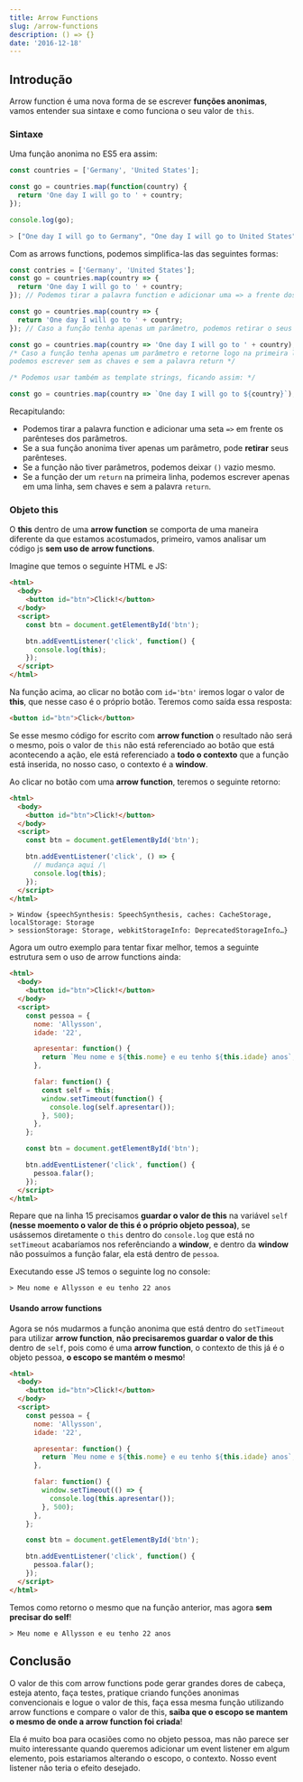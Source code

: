 ```yaml
---
title: Arrow Functions
slug: /arrow-functions
description: () => {}
date: '2016-12-18'
---
```


## Introdução

Arrow function é uma nova forma de se escrever **funções anonimas**, vamos
entender sua sintaxe e como funciona o seu valor de `this`.

### Sintaxe

Uma função anonima no ES5 era assim:

```js
const countries = ['Germany', 'United States'];

const go = countries.map(function(country) {
  return 'One day I will go to ' + country;
});

console.log(go);

> ["One day I will go to Germany", "One day I will go to United States"]
```

Com as arrows functions, podemos simplifica-las das seguintes formas:

```js
const contries = ['Germany', 'United States'];
const go = countries.map(country => {
  return 'One day I will go to ' + country;
}); // Podemos tirar a palavra function e adicionar uma => a frente dos () dos parametros.
```

```js
const go = countries.map(country => {
  return 'One day I will go to ' + country;
}); // Caso a função tenha apenas um parâmetro, podemos retirar o seus parênteses.
```

```js
const go = countries.map(country => 'One day I will go to ' + country);
/* Caso a função tenha apenas um parâmetro e retorne logo na primeira linha,
podemos escrever sem as chaves e sem a palavra return */

/* Podemos usar também as template strings, ficando assim: */

const go = countries.map(country => `One day I will go to ${country}`);
```

Recapitulando:

- Podemos tirar a palavra function e adicionar uma seta `=>` em frente os
  parênteses dos parâmetros.
- Se a sua função anonima tiver apenas um parâmetro, pode **retirar** seus
  parênteses.
- Se a função não tiver parâmetros, podemos deixar `()` vazio mesmo.
- Se a função der um `return` na primeira linha, podemos escrever apenas em uma
  linha, sem chaves e sem a palavra `return`.

### Objeto this

O **this** dentro de uma **arrow function** se comporta de uma maneira
diferente da que estamos acostumados, primeiro, vamos analisar um código
js **sem uso de arrow functions**.

Imagine que temos o seguinte HTML e JS:

```html
<html>
  <body>
    <button id="btn">Click!</button>
  </body>
  <script>
    const btn = document.getElementById('btn');

    btn.addEventListener('click', function() {
      console.log(this);
    });
  </script>
</html>
```

Na função acima, ao clicar no botão com `id='btn'` iremos logar o valor de
**this**, que nesse caso é o próprio botão. Teremos como saída essa resposta:

```html
<button id="btn">Click</button>
```

Se esse mesmo código for escrito com **arrow function** o resultado não será o
mesmo, pois o valor de `this` não está referenciado ao botão que está
acontecendo a ação, ele está referenciado a **todo o contexto** que a função
está inserida, no nosso caso, o contexto é a **window**.

Ao clicar no botão com uma **arrow function**, teremos o seguinte retorno:

```html
<html>
  <body>
    <button id="btn">Click!</button>
  </body>
  <script>
    const btn = document.getElementById('btn');

    btn.addEventListener('click', () => {
      // mudança aqui /\
      console.log(this);
    });
  </script>
</html>
```

```
> Window {speechSynthesis: SpeechSynthesis, caches: CacheStorage, localStorage: Storage
> sessionStorage: Storage, webkitStorageInfo: DeprecatedStorageInfo…}
```

Agora um outro exemplo para tentar fixar melhor, temos a seguinte estrutura sem
o uso de arrow functions ainda:

```html
<html>
  <body>
    <button id="btn">Click!</button>
  </body>
  <script>
    const pessoa = {
      nome: 'Allysson',
      idade: '22',

      apresentar: function() {
        return `Meu nome e ${this.nome} e eu tenho ${this.idade} anos`;
      },

      falar: function() {
        const self = this;
        window.setTimeout(function() {
          console.log(self.apresentar());
        }, 500);
      },
    };

    const btn = document.getElementById('btn');

    btn.addEventListener('click', function() {
      pessoa.falar();
    });
  </script>
</html>
```

Repare que na linha 15 precisamos **guardar o valor de this** na variável `self`
**(nesse moemento o valor de this é o próprio objeto pessoa)**, se usássemos
diretamente o `this` dentro do `console.log` que está no `setTimeout`
acabaríamos nos referênciando a **window**, e dentro da **window** não possuímos
a função falar, ela está dentro de `pessoa`.

Executando esse JS temos o seguinte log no console:

```
> Meu nome e Allysson e eu tenho 22 anos
```

#### Usando arrow functions

Agora se nós mudarmos a função anonima que está dentro do `setTimeout` para
utilizar **arrow function**, **não precisaremos guardar o valor de this** dentro
de `self`, pois como é uma **arrow function**, o contexto de this já é o objeto
pessoa, **o escopo se mantém o mesmo**!

```html
<html>
  <body>
    <button id="btn">Click!</button>
  </body>
  <script>
    const pessoa = {
      nome: 'Allysson',
      idade: '22',

      apresentar: function() {
        return `Meu nome e ${this.nome} e eu tenho ${this.idade} anos`;
      },

      falar: function() {
        window.setTimeout(() => {
          console.log(this.apresentar());
        }, 500);
      },
    };

    const btn = document.getElementById('btn');

    btn.addEventListener('click', function() {
      pessoa.falar();
    });
  </script>
</html>
```

Temos como retorno o mesmo que na função anterior, mas agora **sem precisar do
self**!

```
> Meu nome e Allysson e eu tenho 22 anos
```

## Conclusão

O valor de this com arrow functions pode gerar grandes dores de cabeça, esteja
atento, faça testes, pratique criando funções anonimas convencionais e logue o
valor de this, faça essa mesma função utilizando arrow functions e compare o
valor de this, **saiba que o escopo se mantem o mesmo de onde a arrow function
foi criada**!

Ela é muito boa para ocasiões como no objeto pessoa, mas não parece ser muito
interessante quando queremos adicionar um event listener em algum elemento, pois
estariamos alterando o escopo, o contexto. Nosso event listener não teria o
efeito desejado.
